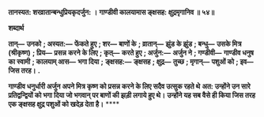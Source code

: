**तानस्यत: शरव्रातान्बन्धुप्रियकृदर्जुन: ।** **गाण्डीवी कालयामास ङ्क्षसह: क्षुद्रमृगानिव ॥ ५४॥** 

**शब्दार्थ** 

**तान्—** **उनको** **; अस्यत:—** **फेंकते हुए** **; शर—** **बाणों के** **; व्रातान्—** **झुंड के झुंड** **; बन्धु—** **उसके मित्र (श्रीकृष्ण)** **; प्रिय—** **प्रसन्न** **करने के लिए** **; कृत्—** **करते हुए** **; अर्जुन:—** **अर्जुन ने** **; गण्डीवी—** **गाण्डीव धनुष का स्वामी** **; कालयाम् आस—** **भगा दिया** **;** **ङ्क्षसह:—** **ङ्क्षसह** **; क्षुद्र—** **तुच्छ** **; मृगान्—** **पशुओं को** **; इव—** **जिस तरह।** **.** 

**गाण्डीव धनुर्धारी अर्जुन अपने मित्र कृष्ण को प्रसन्न करने के लिए सदैव उत्सुक रहते थे** **अत: उन्होंने उन सारे प्रतिद्वन्द्वियों को भगा दिया जो भगवान् पर बाणों की झड़ी लगाये हुए थे।** **उन्होंने यह सब वैसे ही किया जिस तरह एक ङ्क्षसह क्षुद्र पशुओं को खदेड़ देता है।** **** 